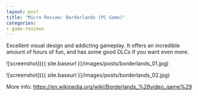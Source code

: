 ```yaml
---
layout: post
title: "Micro Review: Borderlands (PC Game)"
categories:
- game-reviews
---
```



Excellent visual design and addicting gameplay. It offers an incredible amount of hours of fun, and has some good DLCs if you want even more.


![screenshot]({{ site.baseurl }}/images/posts/borderlands_01.jpg)

![screenshot]({{ site.baseurl }}/images/posts/borderlands_02.jpg)


<p>More info: <a href="https://en.wikipedia.org/wiki/Borderlands_%28video_game%29">https://en.wikipedia.org/wiki/Borderlands_%28video_game%29</a><p>

